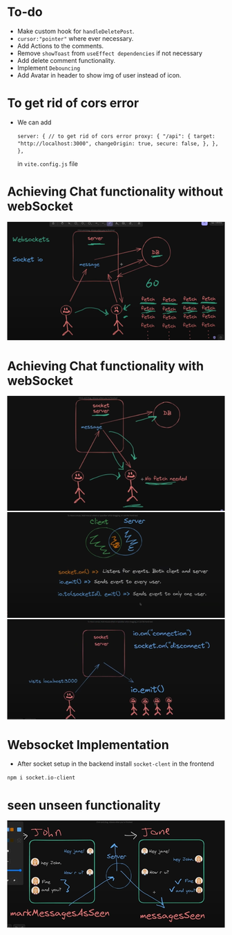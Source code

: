 # To-do

- Make custom hook for `handleDeletePost`.
- `cursor:"pointer"` where ever necessary.
- Add Actions to the comments.
- Remove `showToast` from `useEffect dependencies` if not necessary
- Add delete comment functionality.
- Implement `Debouncing`
- Add Avatar in header to show img of user instead of icon.

# To get rid of cors error

- We can add

  `server: {
  // to get rid of cors error
  proxy: {
    "/api": {
      target: "http://localhost:3000",
      changeOrigin: true,
      secure: false,
    },
  },
},`

  in `vite.config.js` file

# Achieving Chat functionality without webSocket

![chat functionality without websocket](image.png)

# Achieving Chat functionality with webSocket

![chat functionality with websocket](image-1.png)
![methods in socket.io](image-2.png)
![how socket.io work](image-3.png)

# Websocket Implementation

- After socket setup in the backend install `socket-clent` in the frontend

`npm i socket.io-client`

# seen unseen functionality

![seen unseen functionality](image-4.png)
